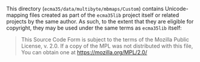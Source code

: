 This directory (`ecma35/data/multibyte/mbmaps/Custom`) contains Unicode-mapping files created as
part of the `ecma35lib` project itself or related projects by the same author. As such, to the
extent that they are eligible for copyright, they may be used under the same terms as `ecma35lib`
itself:

> This Source Code Form is subject to the terms of the Mozilla Public
> License, v. 2.0. If a copy of the MPL was not distributed with this
> file, You can obtain one at https://mozilla.org/MPL/2.0/

